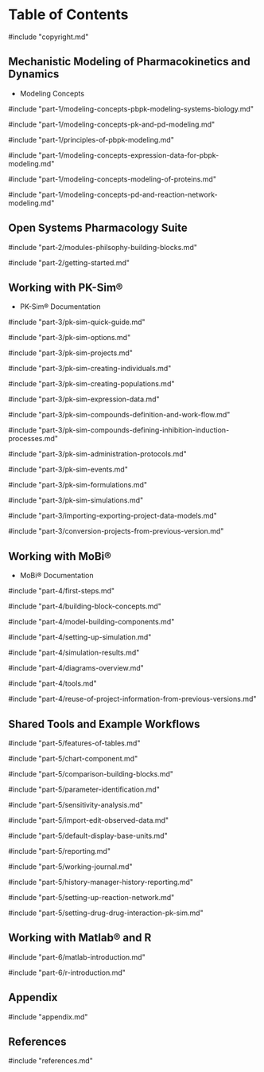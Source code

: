 # Table of Contents

#include "copyright.md"

##   Mechanistic Modeling of Pharmacokinetics and Dynamics
    
*  Modeling Concepts
    
#include "part-1/modeling-concepts-pbpk-modeling-systems-biology.md"
    
#include "part-1/modeling-concepts-pk-and-pd-modeling.md"
    
#include "part-1/principles-of-pbpk-modeling.md"
        
#include "part-1/modeling-concepts-expression-data-for-pbpk-modeling.md"
    
#include "part-1/modeling-concepts-modeling-of-proteins.md"
    
#include "part-1/modeling-concepts-pd-and-reaction-network-modeling.md"

##   Open Systems Pharmacology Suite

#include "part-2/modules-philsophy-building-blocks.md"
                
#include "part-2/getting-started.md"

##   Working with PK-Sim®

*   PK-Sim® Documentation

#include "part-3/pk-sim-quick-guide‌.md"

#include "part-3/pk-sim-options.md"

#include "part-3/pk-sim-projects.md"

#include "part-3/pk-sim-creating-individuals.md"

#include "part-3/pk-sim-creating-populations.md"

#include "part-3/pk-sim-expression-data.md"

#include "part-3/pk-sim-compounds-definition-and-work-flow.md"

#include "part-3/pk-sim-compounds-defining-inhibition-induction-processes.md"

#include "part-3/pk-sim-administration-protocols.md"

#include "part-3/pk-sim-events.md"

#include "part-3/pk-sim-formulations.md"

#include "part-3/pk-sim-simulations.md"

#include "part-3/importing-exporting-project-data-models.md"

#include "part-3/conversion-projects-from-previous-version.md"

##   Working with MoBi®‌

*   MoBi®‌ Documentation

#include "part-4/first-steps.md"

#include "part-4/building-block-concepts.md"

#include "part-4/model-building-components.md"

#include "part-4/setting-up-simulation.md"

#include "part-4/simulation-results.md"

#include "part-4/diagrams-overview.md"

#include "part-4/tools.md"

#include "part-4/reuse-of-project-information-from-previous-versions.md"

## Shared Tools and Example Workflows

#include "part-5/features-of-tables.md"

#include "part-5/chart-component.md"

#include "part-5/comparison-building-blocks.md"

#include "part-5/parameter-identification.md"

#include "part-5/sensitivity-analysis.md"

#include "part-5/import-edit-observed-data.md"

#include "part-5/default-display-base-units.md"

#include "part-5/reporting.md"

#include "part-5/working-journal.md"

#include "part-5/history-manager-history-reporting‌.md"

#include "part-5/setting-up-reaction-network‌.md"

#include "part-5/setting-drug-drug-interaction-pk-sim‌.md"

## Working with Matlab® and R‌
    
#include "part-6/matlab-introduction.md"

#include "part-6/r-introduction.md"

## Appendix
    
#include "appendix.md"

## References

#include "references.md"